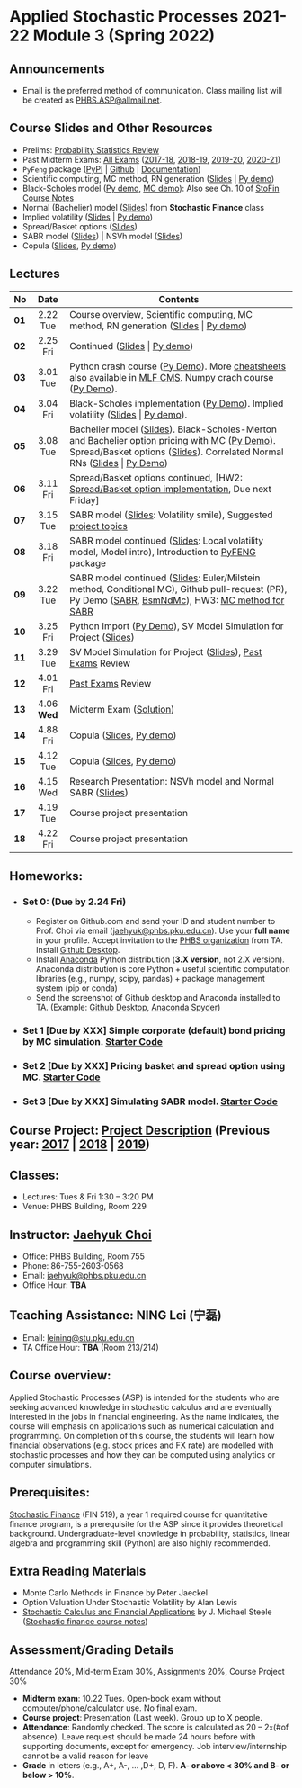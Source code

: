 # Applied Stochastic Processes 2021-22 Module 3 (Spring 2022)

## Announcements
* Email is the preferred method of communication. Class mailing list will be created as PHBS.ASP@allmail.net.

## Course Slides and Other Resources
* Prelims: [Probability Statistics Review](files/Prob_Stat_Review.pdf) 
* Past Midterm Exams: [All Exams](files/ASP_Problems.pdf) ([2017-18](files/ASP2017_Midterm.pdf), [2018-19](files/ASP2018_Midterm.pdf), [2019-20](files/ASP2019_Midterm.pdf), [2020-21](files/ASP2020_Midterm.pdf))
* `PyFeng` package ([PyPI](https://pypi.org/project/pyfeng/) \| [Github](https://github.com/PyFE/PyFENG) \| [Documentation](https://pyfeng.readthedocs.io/))
* Scientific computing, MC method, RN generation ([Slides](files/MCmethod.pdf) | [Py demo](py/MC_Demo.ipynb))
* Black-Scholes model ([Py demo](py/BlackScholes_ImpliedVol.ipynb), [MC demo](py/BlackScholes_MC.ipynb)): Also see Ch. 10 of [StoFin Course Notes](https://github.com/PHBS/StoFin/blob/master/files/SCFA_Notes.pdf)
* Normal (Bachelier) model ([Slides](files/Normal_Model.pdf)) from **Stochastic Finance** class
* Implied volatility ([Slides](files/ImpVol.pdf) | [Py demo](py/BlackScholes_ImpliedVol.ipynb))
* Spread/Basket options ([Slides](files/SpreadBasketOption.pdf))
* SABR model ([Slides](files/SABRmodel.pdf)) | NSVh model ([Slides](files/NSVh_Slides.pdf))
* Copula ([Slides](files/Copula.pdf), [Py demo](py/Demo_Copula.ipynb))

## Lectures
No | Date | Contents
--- | :---: | ---
__01__ | 2.22 Tue | Course overview, Scientific computing, MC method, RN generation ([Slides](files/MCmethod.pdf) \| [Py demo](py/MC_Demo.ipynb))
__02__ | 2.25 Fri | Continued ([Slides](files/MCmethod.pdf) \| [Py demo](py/MC_Demo.ipynb))
__03__ | 3.01 Tue | Python crash course ([Py Demo](py/PythonCrashCourse_Derek_Banas.ipynb)). More [cheatsheets](https://ehmatthes.github.io/pcc/cheatsheets/README.html) also available in [MLF CMS](http://cms.phbs.pku.edu.cn/claroline/document/document.php?cidReset=true&cidReq=FN570).  Numpy crach course ([Py Demo](py/PythonCrashCourse_Numpy.ipynb)). 
__04__ | 3.04 Fri |Black-Scholes implementation ([Py Demo](py/BlackScholes_FunctionVsClass.ipynb)). Implied volatility ([Slides](files/ImpVol.pdf) \| [Py demo](py/BlackScholes_ImpliedVol.ipynb)). 
__05__ | 3.08 Tue | Bachelier model ([Slides](files/Normal_Model.pdf)). Black-Scholes-Merton and Bachelier option pricing with MC ([Py Demo](py/BlackScholes_MC.ipynb)). Spread/Basket options ([Slides](files/SpreadBasketOption.pdf)). Correlated Normal RNs ([Slides](files/MCmethod.pdf) \| [Py Demo](py/CorrelatedNormals_Demo.ipynb))
__06__ | 3.11 Fri | Spread/Basket options continued, [HW2: [Spread/Basket option implementation](py/HW2/TestCode_BasketSpread.ipynb), Due next Friday]
__07__ | 3.15 Tue | SABR model ([Slides](files/SABRmodel.pdf): Volatility smile), Suggested [project topics](files/Project.md)
__08__ | 3.18 Fri | SABR model continued ([Slides](files/SABRmodel.pdf): Local volatility model, Model intro), Introduction to [PyFENG](https://github.com/PyFE/PyFENG) package
__09__ | 3.22 Tue | SABR model continued ([Slides](files/SABRmodel.pdf): Euler/Milstein method, Conditional MC), Github pull-request (PR), Py Demo ([SABR](py/SabrModel_Demo.ipynb), [BsmNdMc](BsmNdMc_Demo.ipynb)), HW3: [MC method for SABR](py/HW3/TestCode_SABR.ipynb)
__10__ | 3.25 Fri | Python Import ([Py Demo](py/HW3/Demo_Advanced_Import.ipynb)), SV Model Simulation for Project ([Slides](files/SV_Simulation.pdf))
__11__ | 3.29 Tue | SV Model Simulation for Project ([Slides](files/SV_Simulation.pdf)), [Past Exams](files/ASP_Problems.pdf) Review
__12__ | 4.01 Fri | [Past Exams](files/ASP_Problems.pdf) Review
__13__ | 4.06 __Wed__ | Midterm Exam ([Solution](files/ASP2020_Midterm.pdf))
__14__ | 4.88 Fri | Copula ([Slides](files/Copula.pdf), [Py demo](py/Demo_Copula.ipynb))
__15__ | 4.12 Tue | Copula ([Slides](files/Copula.pdf), [Py demo](py/Demo_Copula.ipynb))
__16__ | 4.15 Wed | Research Presentation: NSVh model and Normal SABR ([Slides](files/NSVh_Slides.pdf))
__17__ | 4.19 Tue | Course project presentation
__18__ | 4.22 Fri | Course project presentation

<!-- , Research Presentation: NSVh model and Normal SABR ([Slides](files/NSVh_Slides.pdf)) -->

## Homeworks:
* ### __Set 0__: (Due by 2.24 Fri)
  * Register on Github.com and send your ID and student number to Prof. Choi via email (jaehyuk@phbs.pku.edu.cn). Use your __full name__ in your profile. Accept invitation to the [PHBS organization](https://github.com/orgs/PHBS/people) from TA. Install [Github Desktop](https://desktop.github.com/). 
  * Install [Anaconda](https://www.anaconda.com/download/) Python distribution (__3.X version__, not 2.X version). Anaconda distribution is core Python + useful scientific computation libraries (e.g., numpy, scipy, pandas) + package management system (pip or conda)
  * Send the screenshot of Github desktop and Anaconda installed to TA. (Example: [Github Desktop](files/Choi_Jaehyuk_Github.png), [Anaconda Spyder](files/Choi_Jaehyuk_Python.png))  
* ### __Set 1__ [Due by XXX] Simple corporate (default) bond pricing by MC simulation. [Starter Code](py/HW1/HW1.ipynb)
* ### __Set 2__ [Due by XXX] Pricing basket and spread option using MC. [Starter Code](py/HW2/TestCode_BasketSpread.ipynb)
* ### __Set 3__ [Due by XXX] Simulating SABR model. [Starter Code](py/HW3/TestCode_SABR.ipynb)

## Course Project: [Project Description](files/Project.md) (Previous year: [2017](past-years/2017-18-M1/Project.md) | [2018](past-years/2018-19-M1/Project.md) | [2019](past-years/2019-20-M1/Project.md))

## Classes: 
* Lectures: Tues & Fri 1:30 – 3:20 PM
* Venue: PHBS Building, Room 229

## Instructor: [Jaehyuk Choi](http://www.jaehyukchoi.net/phbs_en)
* Office: PHBS Building, Room 755
* Phone: 86-755-2603-0568
* Email: jaehyuk@phbs.pku.edu.cn
* Office Hour: __TBA__

## Teaching Assistance: NING Lei (宁磊)
* Email: leining@stu.pku.edu.cn
* TA Office Hour: __TBA__ (Room 213/214)

## Course overview: 
Applied Stochastic Processes (ASP) is intended for the students who are
seeking advanced knowledge in stochastic calculus and are eventually interested in the jobs in
financial engineering. As the name indicates, the course will emphasis on applications such as
numerical calculation and programming. On completion of this course, the students will learn
how financial observations (e.g. stock prices and FX rate) are modelled with stochastic
processes and how they can be computed using analytics or computer simulations.

## Prerequisites: 
[Stochastic Finance](https://github.com/PHBS/StoFin) (FIN 519), a year 1 required course for quantitative finance program, is a prerequisite for the ASP since it provides theoretical background. Undergraduate-level knowledge in probability, statistics, linear algebra and programming skill (Python) are also highly recommended. 

##  Extra Reading Materials
* Monte Carlo Methods in Finance by Peter Jaeckel
* Option Valuation Under Stochastic Volatility by Alan Lewis
* [Stochastic Calculus and Financial Applications](http://www-stat.wharton.upenn.edu/~steele/StochasticCalculus.html) by J. Michael Steele
([Stochastic finance course notes](https://github.com/PHBS/2018.M3.StoFin/blob/master/files/SCFA_Notes.pdf))

## Assessment/Grading Details
Attendance 20%, Mid-term Exam 30%, Assignments 20%, Course Project 30%
* __Midterm exam__: 10.22 Tues. Open-book exam without computer/phone/calculator use. No final exam.
* __Course project__: Presentation (Last week). Group up to X people.
* __Attendance__: Randomly checked. The score is calculated as 20 – 2`x`(#of absence). Leave request should be made 24 hours before with supporting documents, except for emergency. Job interview/internship cannot be a valid reason for leave
* __Grade__ in letters (e.g., A+, A-, ... ,D+, D, F). __A- or above < 30% and B- or below > 10%__.
